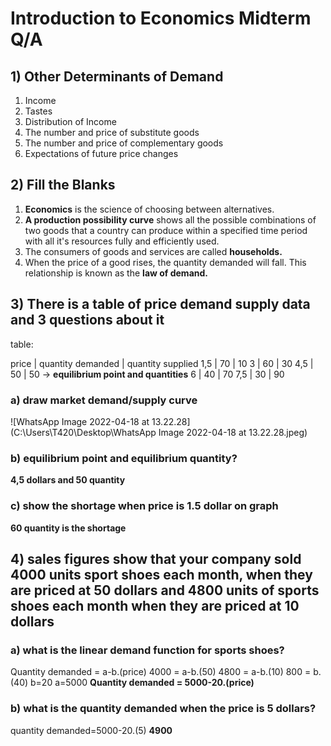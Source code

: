 # Introduction to Economics Midterm Q/A

## 1) Other Determinants of Demand

1) Income
2) Tastes
3) Distribution of Income
4) The number and price of substitute goods
5) The number and price of complementary goods
6) Expectations of future price changes

## 2) Fill the Blanks

1) **Economics** is the science of choosing between alternatives.
2) **A production possibility curve** shows all the possible combinations of two goods that a country can produce within a specified time period with all it's resources fully and efficiently used.
3) The consumers of goods and services are called **households.**
4) When the price of a good rises, the quantity demanded will fall. This relationship is known as the **law of demand.**

## 3) There is a table of price demand supply data and 3 questions about it 

table:

price | quantity demanded | quantity supplied
1,5 |	70	| 10
3	|	60	| 30
4,5 | 50	| 50 -> **equilibrium point and quantities**
6 |	40	| 70
7,5 | 30	| 90

### a) draw market demand/supply curve

![WhatsApp Image 2022-04-18 at 13.22.28](C:\Users\T420\Desktop\WhatsApp Image 2022-04-18 at 13.22.28.jpeg)

### b) equilibrium point and equilibrium quantity?

**4,5 dollars and 50 quantity**

### c) show the shortage when price is 1.5 dollar on graph

**60 quantity is the shortage**

## 4) sales figures show that your company sold 4000 units sport shoes each month, when they are priced at 50 dollars and 4800 units of sports shoes each month when they are priced at 10 dollars 

### a) what is the linear demand function for sports shoes?

Quantity demanded = a-b.(price)
4000 = a-b.(50)
4800 = a-b.(10)
800 = b.(40)
b=20
a=5000
**Quantity demanded = 5000-20.(price)**

### b) what is the quantity demanded when the price is 5 dollars?

quantity demanded=5000-20.(5)
**4900**

